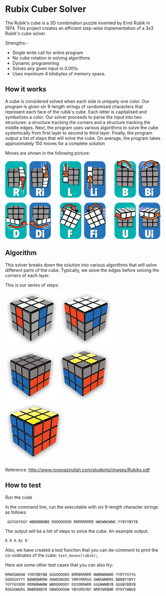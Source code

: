 # Rubix Cuber Solver 
The Rubik's cube is a 3D combination puzzle invented by Ernő Rubik in 1974. This project creates an efficient step-wise implementation of a 3x3 Rubik's cube solver

Strengths:-
- Single write call for entire program
- No cube rotation in solving algorithms
- Dynamic programming
- Solves any given input in 0.001s
- Uses maximum 4 kilobytes of memory space.

## How it works
A cube is considered solved when each side is uniquely one color. Our program is given six 9-length strings of randomised characters that represent each face of the rubik's cube. Each letter is capitalised and symbolizes a color. Our solver proceeds to parse the input into two structures: a structure tracking the corners and a structure tracking the middle edges.
Next, the program uses various algorithms to solve the cube systemically from first layer to second to third layer. Finally, the program output a list of steps that will solve the cube. On average, the program takes approximately 150 moves for a complete solution

Moves are shown in the following picture:

![moves](https://raw.githubusercontent.com/mgia/rubix/master/images/image.png)

## Algorithm
This solver breaks down the solution into various algorithms that will solve different parts of the cube. Typically, we solve the edges before solving the corners of each layer.

This is our series of steps:

![cube](https://raw.githubusercontent.com/mgia/rubix/master/images/white_cross.png)
![cube](https://raw.githubusercontent.com/mgia/rubix/master/images/white_corners.png)
![cube](https://raw.githubusercontent.com/mgia/rubix/master/images/middle_layer.png)
![cube](https://raw.githubusercontent.com/mgia/rubix/master/images/yellow_cross.png)
![cube](https://raw.githubusercontent.com/mgia/rubix/master/images/complete.png)

Reference:
http://www.rossnazirullah.com/students/images/Rubiks.pdf

## How to test
Run the code

In the command line, run the executable with six 9-length character strings as follows:
```
 GGYGGYGGY WBBWBBWBB OOOOOOOOO RRRRRRRRR WWGWWGWWG YYBYYBYYB
```

The output will be a list of steps to solve the cube. An example output:
```
R R R Ri R
```

Also, we have created a test function that you can de-comment to print the co-ordinates of the cube:
`test_moves(rubik);`

Here are some other test cases that you can also try:
```
RRWGGWGGW YOOYBBYBB GGGOOOOOO BRRBRRBRR WWBWWBWWO YYRYYGYYG
GGOGGOYYY BBWBBWRRW OOWOOWOOO YRRYRRRGG GWWGWWRRG BBBBYYBYY
YGYYGYOOO RRRWBWWBW WBROOROOY OGYORRWRR GGGWWWBYB GGGBYBBYB
ROGGGWGRG BWBRBBBYR OBWOOOGOW YBYGRGYBY WRRYWRBWR OYOYYWWGO
